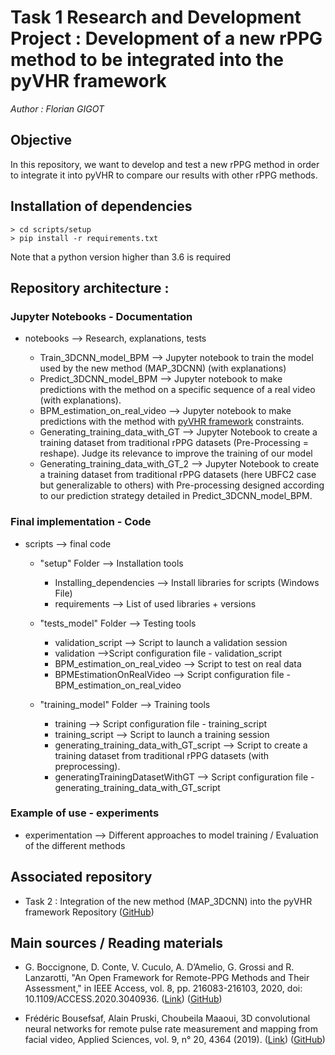 # Task 1 Research and Development Project : Development of a new rPPG method to be integrated into the pyVHR framework

<em> Author : Florian GIGOT </em>

## Objective

In this repository, we want to develop and test a new rPPG method in order to integrate it into pyVHR to compare our results with other rPPG methods.

## Installation of dependencies

    > cd scripts/setup
    > pip install -r requirements.txt

Note that a python version higher than 3.6 is required

## Repository architecture :

### Jupyter Notebooks - Documentation

* notebooks --> Research, explanations, tests

    
    * Train_3DCNN_model_BPM --> Jupyter notebook to train the model used by the new method (MAP_3DCNN) (with explanations)
    * Predict_3DCNN_model_BPM --> Jupyter notebook to make predictions with the method on a specific sequence of a real video (with explanations). 
    * BPM_estimation_on_real_video --> Jupyter notebook to make predictions with the method with [pyVHR framework](https://github.com/phuselab/pyVHR) constraints.
    * Generating_training_data_with_GT --> Jupyter Notebook to create a training dataset from traditional rPPG datasets (Pre-Processing = reshape). Judge its relevance to improve the training of our model
    * Generating_training_data_with_GT_2 --> Jupyter Notebook to create a training dataset from traditional rPPG datasets (here UBFC2 case but generalizable to others) with Pre-processing designed according to our prediction strategy detailed in Predict_3DCNN_model_BPM. 

### Final implementation - Code 

* scripts --> final code

    * "setup" Folder --> Installation tools
        * Installing_dependencies --> Install libraries for scripts (Windows File)
        * requirements --> List of used libraries + versions

    * "tests_model" Folder --> Testing tools
        * validation_script --> Script to launch a validation session
        * validation -->Script configuration file - validation_script
        * BPM_estimation_on_real_video --> Script to test on real data
        * BPMEstimationOnRealVideo --> Script configuration file - BPM_estimation_on_real_video

    * "training_model" Folder --> Training tools
        * training --> Script configuration file - training_script
        * training_script --> Script to launch a training session
        * generating_training_data_with_GT_script --> Script to create a training dataset from traditional rPPG datasets (with preprocessing).
        * generatingTrainingDatasetWithGT --> Script configuration file - generating_training_data_with_GT_script

### Example of use - experiments

* experimentation --> Different approaches to model training / Evaluation of the different methods


## Associated repository

* Task 2 : Integration of the new method (MAP_3DCNN) into the pyVHR framework Repository ([GitHub](https://github.com/florianG37/pyVHR))

## Main sources / Reading materials

* G. Boccignone, D. Conte, V. Cuculo, A. D’Amelio, G. Grossi and R. Lanzarotti, "An Open Framework for Remote-PPG Methods and Their Assessment," in IEEE Access, vol. 8, pp. 216083-216103, 2020, doi: 10.1109/ACCESS.2020.3040936. ([Link](https://ieeexplore.ieee.org/document/9272290)) ([GitHub](https://github.com/phuselab/pyVHR))

* Frédéric Bousefsaf, Alain Pruski, Choubeila Maaoui, 3D convolutional neural networks for remote pulse rate measurement and mapping from facial video, Applied Sciences, vol. 9, n° 20, 4364 (2019). ([Link](https://www.mdpi.com/2076-3417/9/20/4364)) ([GitHub](https://github.com/frederic-bousefsaf/ippg-3dcnn))
